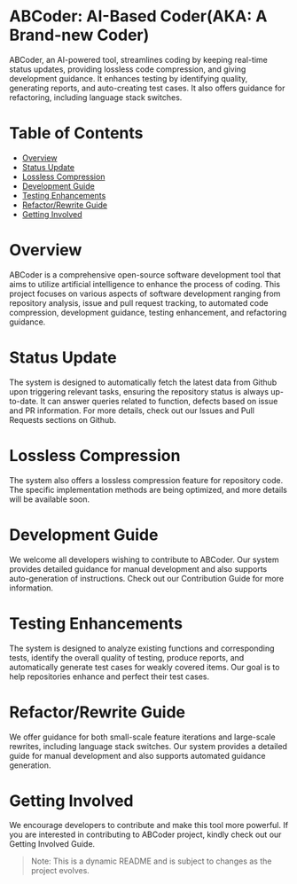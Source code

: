 # ABCoder: AI-Based Coder(AKA: A Brand-new Coder)

ABCoder, an AI-powered tool, streamlines coding by keeping real-time status updates, providing lossless code compression, and giving development guidance. It enhances testing by identifying quality, generating reports, and auto-creating test cases. It also offers guidance for refactoring, including language stack switches.

# Table of Contents

- [Overview](#overview)
- [Status Update](#status-update)
- [Lossless Compression](#lossless-compression)
- [Development Guide](#development-guide)
- [Testing Enhancements](#testing-enhancements)
- [Refactor/Rewrite Guide](#refactorrewrite-guide)
- [Getting Involved](#getting-involved)

# Overview

ABCoder is a comprehensive open-source software development tool that aims to utilize artificial intelligence to enhance
the process of coding. This project focuses on various aspects of software development ranging from repository analysis,
issue and pull request tracking, to automated code compression, development guidance, testing enhancement, and
refactoring guidance.

# Status Update

The system is designed to automatically fetch the latest data from Github upon triggering relevant tasks, ensuring the
repository status is always up-to-date. It can answer queries related to function, defects based on issue and PR
information. For more details, check out our Issues and Pull Requests sections on Github.

# Lossless Compression

The system also offers a lossless compression feature for repository code. The specific implementation methods are being
optimized, and more details will be available soon.

# Development Guide

We welcome all developers wishing to contribute to ABCoder. Our system provides detailed guidance for manual development
and also supports auto-generation of instructions. Check out our Contribution Guide for more information.

# Testing Enhancements

The system is designed to analyze existing functions and corresponding tests, identify the overall quality of testing,
produce reports, and automatically generate test cases for weakly covered items. Our goal is to help repositories
enhance and perfect their test cases.

# Refactor/Rewrite Guide

We offer guidance for both small-scale feature iterations and large-scale rewrites, including language stack switches.
Our system provides a detailed guide for manual development and also supports automated guidance generation.

# Getting Involved

We encourage developers to contribute and make this tool more powerful. If you are interested in contributing to ABCoder
project, kindly check out our Getting Involved Guide.

> Note: This is a dynamic README and is subject to changes as the project evolves.
